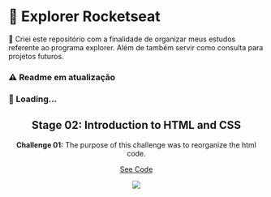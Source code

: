 # :rocket: Explorer Rocketseat

:pushpin: Criei este repositório com a finalidade de organizar meus estudos referente ao programa explorer. Além de também servir como consulta para projetos futuros.

### :warning: Readme em atualização

### :leaves: Loading...

<h2 align="center">
  Stage 02: Introduction to HTML and CSS
</h2>

<div align="center"> 
  <p>
    <strong>Challenge 01:</strong> The purpose of this challenge was to reorganize the html code.
  </p>
  
  <a href="https://github.com/DioneDev/Rocketseat_Explorer_Program/tree/main/Stage-02%20-%20Introduction%20to%20HTML%20and%20CSS/Challenge%2001%20-    %20Bug%20fixing">See Code
  <a>
</div>

<div align="center">  
  <img src="https://user-images.githubusercontent.com/73083955/170894122-ed79502e-4326-454d-b119-eb18de40dda9.gif" />
</div>
  
